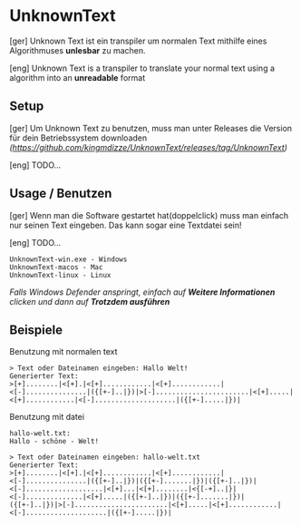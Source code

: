 # UnknownText

[ger]
Unknown Text ist ein transpiler um normalen Text mithilfe eines Algorithmuses **unlesbar** zu machen.

[eng]
Unknown Text is a transpiler to translate your normal text using a algorithm into an **unreadable** format

## Setup

[ger]
Um Unknown Text zu benutzen, muss man unter Releases die Version für dein Betriebssystem downloaden
_(https://github.com/kingmdizze/UnknownText/releases/tag/UnknownText)_

[eng]
TODO...

## Usage / Benutzen

[ger]
Wenn man die Software gestartet hat(doppelclick) muss man einfach nur seinen Text eingeben. Das kann sogar eine Textdatei sein!

[eng]
TODO...

```
UnknownText-win.exe - Windows
UnknownText-macos - Mac
UnknownText-linux - Linux
```

_Falls Windows Defender anspringt, einfach auf __Weitere Informationen__ clicken und dann auf __Trotzdem ausführen___

## Beispiele

Benutzung mit normalen text

```
> Text oder Dateinamen eingeben: Hallo Welt!
Generierter Text:
>[+]........|<[+].|<[+]............|<[+]............|<[-]...............|({[+-]..|})|>[-].......................|<[+].....|<[+]............|<[-]....................|({[+-].....|})|

```

Benutzung mit datei

```
hallo-welt.txt:
Hallo - schöne - Welt!
```

```
> Text oder Dateinamen eingeben: hallo-welt.txt
Generierter Text:
>[+]........|<[+].|<[+]............|<[+]............|<[-]...............|({[+-]..|})|({[+-].......|})|({[+-]..|})|<[-]...................|<[+]...|<[+]........|<{[-+]..|}|<[-]..............|<[+].....|({[+-]..|})|({[+-].......|})|({[+-]..|})|>[-].......................|<[+].....|<[+]............|<[-]....................|({[+-].....|})|
```

